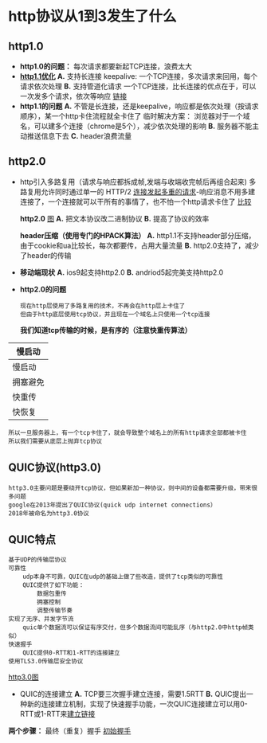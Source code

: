 # http协议从1到3发生了什么

## http1.0
 - **http1.0的问题：** 	每次请求都要新起TCP连接，浪费太大
 - **[http1.1优化](https://p3-tt.byteimg.com/origin/pgc-image/c93ed5e27e4841caae9d4750b20dab6a?from=pc)**
	**A.** 支持长连接 keepalive: 一个TCP连接，多次请求来回用，每个请求依次处理
	**B.** 支持管道化请求
		一个TCP连接，比长连接的优点在于，可以一次发多个请求，依次等响应
		[链接](https://p6-tt.byteimg.com/origin/pgc-image/9d0ac20b51414a92ab3eba15654c06e6?from=pc)
 - **http1.1的问题**
	**A.** 不管是长连接，还是keepalive，响应都是依次处理（按请求顺序），某一个http卡住流程就全卡住了
	临时解决方案：
		浏览器对于一个域名，可以建多个连接（chrome是5个），减少依次处理的影响
	**B.** 服务器不能主动推送信息下去
	**C.** header浪费流量

## http2.0

 - http引入多路复用（请求与响应都拆成帧,发端与收端收完帧后再组合起来) 		多路复用允许同时通过单一的 HTTP/2
   [连接发起多重的请求](https://p1-tt.byteimg.com/origin/pgc-image/f3e2f60a0be443bf991f5df2027846f6?from=pc)-响应消息不用多建连接了，一个连接就可以干所有的事情了，也不怕一个http请求卡住了
   [比较](https://pic2.zhimg.com/80/b1e608ddb7493608efea3e76912aabe1_720w.jpg?source=1940ef5c)
		
	**http2.0**
		[图](https://pic2.zhimg.com/80/ae5418b7da1c6593fd6addad0310faa5_720w.jpg?source=1940ef5c)
	**A.** 把文本协议改二进制协议
	**B.** 提高了协议的效率

	**header压缩（使用专门的HPACK算法）**
		**A.** http1.1不支持header部分压缩，由于cookie和ua比较长，每次都要传，占用大量流量
		**B.** http2.0支持了，减少了header的传输


 - **移动端现状**
	**A.** ios9起支持http2.0
	**B.** andriod5起完美支持http2.0

 - **http2.0的问题**
 	 ```
	现在http层使用了多路复用的技术，不再会在http层上卡住了
	但由于http底层使用tcp协议，并且现在一个域名上只使用一个tcp连接
	```
	
	**我们知道tcp传输的时候，是有序的（注意快重传算法）**

|慢启动 |
|--|
|慢启动 | 
| 拥塞避免 | 
|快重传 | 
|快恢复|

	
	所以一旦服务器上，有一个tcp卡住了，就会导致整个域名上的所有http请求全部都被卡住
	所以我们需要从底层上抛弃tcp协议

## QUIC协议(http3.0)

	http3.0主要问题是要绕开tcp协议，但如果新加一种协议，则中间的设备都需要升级，带来很多问题
	google在2013年提出了QUIC协议(quick udp internet connections）
	2018年被命名为http3.0协议

## QUIC特点

	基于UDP的传输层协议
	可靠性
		udp本身不可靠，QUIC在udp的基础上做了些改造，提供了tcp类似的可靠性
		QUIC提供了如下功能：
			数据包重传
			拥塞控制
			调整传输节奏
	实现了无序、并发字节流
		quic单个数据流可以保证有序交付，但多个数据流间可能乱序（与http2.0中http帧类似）
	快速握手
		QUIC提供0-RTT和1-RTT的连接建立
	使用TLS3.0传输层安全协议
	
[http3.0图](https://p6-tt.byteimg.com/origin/pgc-image/092b605b771442d0b17b8a3bd19a97af?from=pc)
	

 - QUIC的连接建立
	**A.** TCP要三次握手建立连接，需要1.5RTT
	**B.** QUIC提出一种新的连接建立机制，实现了快速握手功能，一次QUIC连接建立可以用0-RTT或1-RTT来[建立链接](https://p1-tt.byteimg.com/origin/pgc-image/f2c5204e17734da99167346418e9b023?from=pc)
	
**两个步骤：**
	最终（重复）握手
	[初始握手](https://p1-tt.byteimg.com/origin/pgc-image/a6f20f7e846d44c29c5a52fc34ea3ca0?from=pc)


